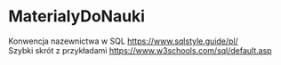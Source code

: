 # MaterialyDoNauki
Konwencja nazewnictwa w SQL https://www.sqlstyle.guide/pl/ </br>
Szybki skrót z przykładami https://www.w3schools.com/sql/default.asp
